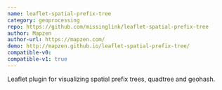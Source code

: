 ```yaml
---
name: leaflet-spatial-prefix-tree
category: geoprocessing
repo: https://github.com/missinglink/leaflet-spatial-prefix-tree
author: Mapzen
author-url: https://mapzen.com/
demo: http://mapzen.github.io/leaflet-spatial-prefix-tree/
compatible-v0:
compatible-v1: true
---
```


Leaflet plugin for visualizing spatial prefix trees, quadtree and geohash.
